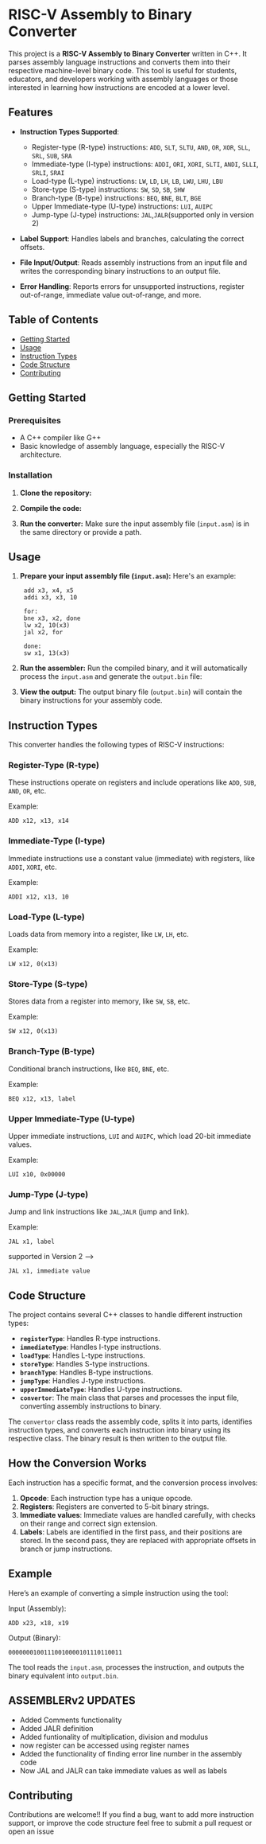 # RISC-V Assembly to Binary Converter

This project is a **RISC-V Assembly to Binary Converter** written in C++. It parses assembly language instructions and converts them into their respective machine-level binary code. This tool is useful for students, educators, and developers working with assembly languages or those interested in learning how instructions are encoded at a lower level.

## Features

- **Instruction Types Supported**: 
  - Register-type (R-type) instructions: `ADD`, `SLT`, `SLTU`, `AND`, `OR`, `XOR`, `SLL`, `SRL`, `SUB`, `SRA`
  - Immediate-type (I-type) instructions: `ADDI`, `ORI`, `XORI`, `SLTI`, `ANDI`, `SLLI`, `SRLI`, `SRAI`
  - Load-type (L-type) instructions: `LW`, `LD`, `LH`, `LB`, `LWU`, `LHU`, `LBU`
  - Store-type (S-type) instructions: `SW`, `SD`, `SB`, `SHW`
  - Branch-type (B-type) instructions: `BEQ`, `BNE`, `BLT`, `BGE`
  - Upper Immediate-type (U-type) instructions: `LUI`, `AUIPC`
  - Jump-type (J-type) instructions: `JAL`,`JALR`(supported only in version 2)
  
- **Label Support**: Handles labels and branches, calculating the correct offsets.
- **File Input/Output**: Reads assembly instructions from an input file and writes the corresponding binary instructions to an output file.
- **Error Handling**: Reports errors for unsupported instructions, register out-of-range, immediate value out-of-range, and more.

## Table of Contents

- [Getting Started](#getting-started)
- [Usage](#usage)
- [Instruction Types](#instruction-types)
- [Code Structure](#code-structure)
- [Contributing](#contributing)

## Getting Started

### Prerequisites

- A C++ compiler like G++
- Basic knowledge of assembly language, especially the RISC-V architecture.

### Installation

1. **Clone the repository:**

2. **Compile the code:**
   
3. **Run the converter:**
   Make sure the input assembly file (`input.asm`) is in the same directory or provide a path.

## Usage

1. **Prepare your input assembly file (`input.asm`):**
   Here's an example:
   ```
    add x3, x4, x5
    addi x3, x3, 10
    
    for:
    bne x3, x2, done
    lw x2, 10(x3)
    jal x2, for
    
    done:
    sw x1, 13(x3)
   ```

2. **Run the assembler:**
   Run the compiled binary, and it will automatically process the `input.asm` and generate the `output.bin` file:

3. **View the output:**
   The output binary file (`output.bin`) will contain the binary instructions for your assembly code.

## Instruction Types

This converter handles the following types of RISC-V instructions:

### Register-Type (R-type)

These instructions operate on registers and include operations like `ADD`, `SUB`, `AND`, `OR`, etc.

Example:
```
ADD x12, x13, x14
```

### Immediate-Type (I-type)

Immediate instructions use a constant value (immediate) with registers, like `ADDI`, `XORI`, etc.

Example:
```
ADDI x12, x13, 10
```

### Load-Type (L-type)

Loads data from memory into a register, like `LW`, `LH`, etc.

Example:
```
LW x12, 0(x13)
```

### Store-Type (S-type)

Stores data from a register into memory, like `SW`, `SB`, etc.

Example:
```
SW x12, 0(x13)
```

### Branch-Type (B-type)

Conditional branch instructions, like `BEQ`, `BNE`, etc.

Example:
```
BEQ x12, x13, label
```

### Upper Immediate-Type (U-type)

Upper immediate instructions, `LUI` and `AUIPC`, which load 20-bit immediate values.

Example:
```
LUI x10, 0x00000
```

### Jump-Type (J-type)

Jump and link instructions like `JAL`,`JALR` (jump and link).

Example:
```
JAL x1, label
```
supported in Version 2 -->
```
JAL x1, immediate value
```


## Code Structure

The project contains several C++ classes to handle different instruction types:

- **`registerType`**: Handles R-type instructions.
- **`immediateType`**: Handles I-type instructions.
- **`loadType`**: Handles L-type instructions.
- **`storeType`**: Handles S-type instructions.
- **`branchType`**: Handles B-type instructions.
- **`jumpType`**: Handles J-type instructions.
- **`upperImmediateType`**: Handles U-type instructions.
- **`convertor`**: The main class that parses and processes the input file, converting assembly instructions to binary.

The `convertor` class reads the assembly code, splits it into parts, identifies instruction types, and converts each instruction into binary using its respective class. The binary result is then written to the output file.

## How the Conversion Works

Each instruction has a specific format, and the conversion process involves:

1. **Opcode**: Each instruction type has a unique opcode.
2. **Registers**: Registers are converted to 5-bit binary strings.
3. **Immediate values**: Immediate values are handled carefully, with checks on their range and correct sign extension.
4. **Labels**: Labels are identified in the first pass, and their positions are stored. In the second pass, they are replaced with appropriate offsets in branch or jump instructions.

## Example

Here’s an example of converting a simple instruction using the tool:

Input (Assembly):
```
ADD x23, x18, x19
```

Output (Binary):
```
00000001001110010000101110110011
```

The tool reads the `input.asm`, processes the instruction, and outputs the binary equivalent into `output.bin`.

## ASSEMBLERv2 UPDATES 

  - Added Comments functionality
  - Added JALR definition
  - Added funtionality of multiplication, division and modulus
  - now register can be accessed using register names
  - Added the functionality of finding error line number in the assembly code
  - Now JAL and JALR can take immediate values as well as labels


## Contributing

Contributions are welcome!! If you find a bug, want to add more instruction support, or improve the code structure feel free to submit a pull request or open an issue
